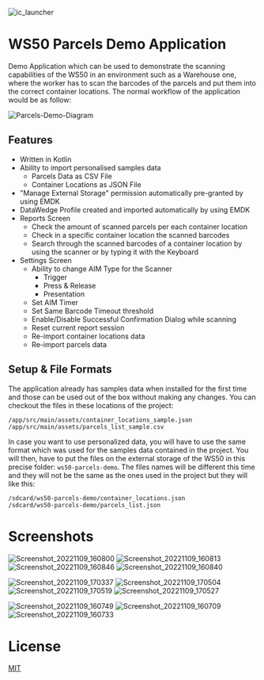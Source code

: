 ![ic_launcher](https://user-images.githubusercontent.com/6454841/201381082-ec4486ab-2bae-450a-8b4d-2ccf25dfc2c6.png)
# WS50 Parcels Demo Application

Demo Application which can be used to demonstrate the scanning capabilities of the WS50 in an environment such as a Warehouse one, where the worker has to scan the barcodes of the parcels and put them into the correct container locations.
The normal workflow of the application would be as follow:

![Parcels-Demo-Diagram](https://user-images.githubusercontent.com/6454841/201375803-90c09808-383b-4dc4-8d01-67b76737088b.png)

## Features

- Written in Kotlin
- Ability to import personalised samples data
    - Parcels Data as CSV File
    - Container Locations as JSON File
- "Manage External Storage" permission automatically pre-granted by using EMDK
- DataWedge Profile created and imported automatically by using EMDK
- Reports Screen
    - Check the amount of scanned parcels per each container location
    - Check in a specific container location the scanned barcodes
    - Search through the scanned barcodes of a container location by using the scanner or by typing it with the Keyboard
- Settings Screen
    - Ability to change AIM Type for the Scanner
        - Trigger
        - Press & Release
        - Presentation
    - Set AIM Timer
    - Set Same Barcode Timeout threshold
    - Enable/Disable Successful Confirmation Dialog while scanning
    - Reset current report session
    - Re-import container locations data
    - Re-import parcels data

## Setup & File Formats

The application already has samples data when installed for the first time and those can be used out of the box without making any changes.
You can checkout the files in these locations of the project:

```text
/app/src/main/assets/container_locations_sample.json
/app/src/main/assets/parcels_list_sample.csv
```

In case you want to use personalized data, you will have to use the same format which was used for the samples data contained in the project.
You will then, have to put the files on the external storage of the WS50 in this precise folder: ```ws50-parcels-demo```.
The files names will be different this time and they will not be the same as the ones used in the project but they will like this:

```text
/sdcard/ws50-parcels-demo/container_locations.json
/sdcard/ws50-parcels-demo/parcels_list.json
```

# Screenshots

![Screenshot_20221109_160800](https://user-images.githubusercontent.com/6454841/201387770-d7d389fc-0cb3-4843-b948-196ef6916d2c.png)
![Screenshot_20221109_160813](https://user-images.githubusercontent.com/6454841/201387767-4c002951-0d1f-44ab-a1f8-b33e3ed6fc83.png)
![Screenshot_20221109_160846](https://user-images.githubusercontent.com/6454841/201387763-592f2e33-d6bc-4ec8-bcce-a150b08e9cf1.png)
![Screenshot_20221109_160840](https://user-images.githubusercontent.com/6454841/201387765-0bb7c9db-a9f9-4a18-9455-1d874780d240.png)

![Screenshot_20221109_170337](https://user-images.githubusercontent.com/6454841/201387761-8575cbf2-bcce-4efb-8ef5-e93ee707ee49.png)
![Screenshot_20221109_170504](https://user-images.githubusercontent.com/6454841/201387759-45338d16-62f5-44a3-a785-161ea16dd336.png)
![Screenshot_20221109_170519](https://user-images.githubusercontent.com/6454841/201387758-8258948e-698e-4ba8-a4ee-9bff6ba37b62.png)
![Screenshot_20221109_170527](https://user-images.githubusercontent.com/6454841/201387749-0dfa0aed-9baf-4196-8a06-ac8068184d4a.png)

![Screenshot_20221109_160749](https://user-images.githubusercontent.com/6454841/201387773-708ba8fa-63ce-4c03-b906-0852213debf8.png)
![Screenshot_20221109_160709](https://user-images.githubusercontent.com/6454841/201387781-50622ae9-0c51-41be-adb3-adbd1458893f.png)
![Screenshot_20221109_160733](https://user-images.githubusercontent.com/6454841/201387778-241b63a4-7617-4dae-972e-75429a1dec7a.png)


# License

[MIT](LICENSE.txt)